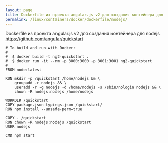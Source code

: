 ```yaml
---
layout: page
title: Dockerfile из проекта angular.js v2 для создания контейнера для nodejs
permalink: /linux/containers/docker/dockerfile/nodejs/
---
```



Dockerfile из проекта angular.js v2 для создания контейнера для nodejs
https://github.com/angular/quickstart


    # To build and run with Docker:
    #
    #  $ docker build -t ng2-quickstart .
    #  $ docker run -it --rm -p 3000:3000 -p 3001:3001 ng2-quickstart
    #
    FROM node:latest

    RUN mkdir -p /quickstart /home/nodejs && \
        groupadd -r nodejs && \
        useradd -r -g nodejs -d /home/nodejs -s /sbin/nologin nodejs && \
        chown -R nodejs:nodejs /home/nodejs

    WORKDIR /quickstart
    COPY package.json typings.json /quickstart/
    RUN npm install --unsafe-perm=true

    COPY . /quickstart
    RUN chown -R nodejs:nodejs /quickstart
    USER nodejs

    CMD npm start

